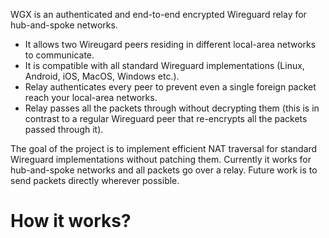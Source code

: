 WGX is an authenticated and end-to-end encrypted Wireguard relay for hub-and-spoke networks.
- It allows two Wireugard peers residing in different local-area networks to communicate.
- It is compatible with all standard Wireguard implementations (Linux, Android, iOS, MacOS, Windows etc.).
- Relay authenticates every peer to prevent even a single foreign packet reach your local-area networks.
- Relay passes all the packets through without decrypting them (this is in contrast to a regular Wireguard peer that re-encrypts all the packets passed through it).

The goal of the project is to implement efficient NAT traversal for standard Wireguard implementations without patching them.
Currently it works for hub-and-spoke networks and all packets go over a relay.
Future work is to send packets directly wherever possible.


# How it works?
